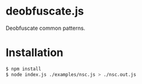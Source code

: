 deobfuscate.js
========================

Deobfuscate common patterns.

# Installation

```sh
$ npm install
$ node index.js ./examples/nsc.js > ./nsc.out.js
```
